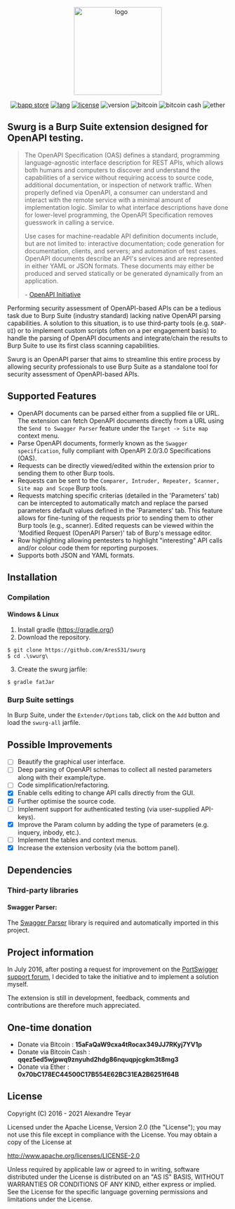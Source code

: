 <p align="center">
  <img alt="logo" src="https://raw.githubusercontent.com/AresS31/swurg/dev/images/logo3.png" height="200">
  <p align="center">
      <a href="https://portswigger.net/bappstore/6bf7574b632847faaaa4eb5e42f1757c"><img alt="bapp store" src="https://img.shields.io/badge/BApp-Published-orange.svg"></a>
      <a href="https://www.java.com"><img alt="lang" src="https://img.shields.io/badge/Lang-Java-blue.svg"></a>
      <a href="https://opensource.org/licenses/Apache-2.0"><img alt="license" src="https://img.shields.io/badge/License-Apache%202.0-red.svg"></a>
      <img alt="version" src="https://img.shields.io/badge/Version-2.3-green.svg">
      <img alt="bitcoin" src="https://img.shields.io/badge/Bitcoin-15aFaQaW9cxa4tRocax349JJ7RKyj7YV1p-yellow.svg">
      <img alt="bitcoin cash" src="https://img.shields.io/badge/Bitcoin%20Cash-qqez5ed5wjpwq9znyuhd2hdg86nquqpjcgkm3t8mg3-yellow.svg">
      <img alt="ether" src="https://img.shields.io/badge/Ether-0x70bC178EC44500C17B554E62BC31EA2B6251f64B-yellow.svg">
  </p>
</p>

## Swurg is a Burp Suite extension designed for OpenAPI testing.

> The OpenAPI Specification (OAS) defines a standard, programming language-agnostic interface description for REST APIs, which allows both humans and computers to discover and understand the capabilities of a service without requiring access to source code, additional documentation, or inspection of network traffic. When properly defined via OpenAPI, a consumer can understand and interact with the remote service with a minimal amount of implementation logic. Similar to what interface descriptions have done for lower-level programming, the OpenAPI Specification removes guesswork in calling a service.
>
> Use cases for machine-readable API definition documents include, but are not limited to: interactive documentation; code generation for documentation, clients, and servers; and automation of test cases. OpenAPI documents describe an API's services and are represented in either YAML or JSON formats. These documents may either be produced and served statically or be generated dynamically from an application.
>
> \- [OpenAPI Initiative](https://github.com/OAI/OpenAPI-Specification)

Performing security assessment of OpenAPI-based APIs can be a tedious task due to Burp Suite (industry standard) lacking native OpenAPI parsing capabilities. A solution to this situation, is to use third-party tools (e.g. `SOAP-UI`) or to implement custom scripts (often on a per engagement basis) to handle the parsing of OpenAPI documents and integrate/chain the results to Burp Suite to use its first class scanning capabilities.

Swurg is an OpenAPI parser that aims to streamline this entire process by allowing security professionals to use Burp Suite as a standalone tool for security assessment of OpenAPI-based APIs.

## Supported Features

- OpenAPI documents can be parsed either from a supplied file or URL. The extension can fetch OpenAPI documents directly from a URL using the `Send to Swagger Parser` feature under the `Target -> Site map` context menu.
- Parse OpenAPI documents, formerly known as the `Swagger specification`, fully compliant with OpenAPI 2.0/3.0 Specifications (OAS).
- Requests can be directly viewed/edited within the extension prior to sending them to other Burp tools.
- Requests can be sent to the `Comparer, Intruder, Repeater, Scanner, Site map and Scope` Burp tools.
- Requests matching specific criterias (detailed in the 'Parameters' tab) can be intercepted to automatically match and replace the parsed parameters default values defined in the 'Parameters' tab. This feature allows for fine-tuning of the requests prior to sending them to other Burp tools (e.g., scanner). Edited requests can be viewed within the 'Modified Request (OpenAPI Parser)' tab of Burp's message editor.
- Row highlighting allowing pentesters to highlight "interesting" API calls and/or colour code them for reporting purposes.
- Supports both JSON and YAML formats.

## Installation

### Compilation

#### Windows & Linux

1. Install gradle (<https://gradle.org/>)
2. Download the repository.

```console
$ git clone https://github.com/AresS31/swurg
$ cd .\swurg\
```

3. Create the swurg jarfile:

```console
$ gradle fatJar
```

### Burp Suite settings

In Burp Suite, under the `Extender/Options` tab, click on the `Add` button and load the `swurg-all` jarfile.

## Possible Improvements

- [ ] Beautify the graphical user interface.
- [ ] Deep parsing of OpenAPI schemas to collect all nested parameters along with their example/type.
- [ ] Code simplification/refactoring.
- [x] Enable cells editing to change API calls directly from the GUI.
- [x] Further optimise the source code.
- [ ] Implement support for authenticated testing (via user-supplied API-keys).
- [x] Improve the Param column by adding the type of parameters (e.g. inquery, inbody, etc.).
- [ ] Implement the tables and context menus.
- [x] Increase the extension verbosity (via the bottom panel).

## Dependencies

### Third-party libraries

#### Swagger Parser:

The [Swagger Parser](https://mvnrepository.com/artifact/io.swagger.parser.v3/swagger-parser) library is required and automatically imported in this project.

## Project information

In July 2016, after posting a request for improvement on the [PortSwigger support forum](https://support.portswigger.net/customer/portal/questions/16358278-swagger-parser-and-wsdler-improvement), I decided to take the initiative and to implement a solution myself.

The extension is still in development, feedback, comments and contributions are therefore much appreciated.

## One-time donation

- Donate via Bitcoin : **15aFaQaW9cxa4tRocax349JJ7RKyj7YV1p**
- Donate via Bitcoin Cash : **qqez5ed5wjpwq9znyuhd2hdg86nquqpjcgkm3t8mg3**
- Donate via Ether : **0x70bC178EC44500C17B554E62BC31EA2B6251f64B**

## License

Copyright (C) 2016 - 2021 Alexandre Teyar

Licensed under the Apache License, Version 2.0 (the "License");
you may not use this file except in compliance with the License.
You may obtain a copy of the License at

<http://www.apache.org/licenses/LICENSE-2.0>

Unless required by applicable law or agreed to in writing, software
distributed under the License is distributed on an "AS IS" BASIS,
WITHOUT WARRANTIES OR CONDITIONS OF ANY KIND, either express or implied.
See the License for the specific language governing permissions and
limitations under the License.
